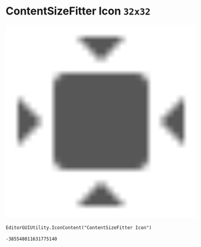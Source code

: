 # ContentSizeFitter Icon `32x32`
<img src="/img/ContentSizeFitter%20Icon.png" width=512 height=512>

``` CSharp
EditorGUIUtility.IconContent("ContentSizeFitter Icon")
```
```
-385548011631775140
```
